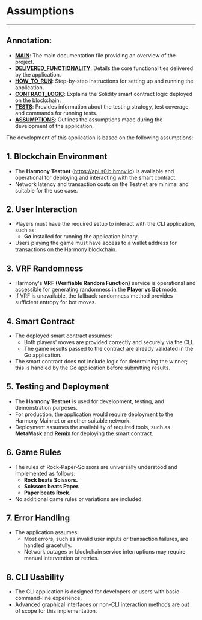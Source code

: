 # Assumptions

---
## Annotation:

- **[MAIN](../README.md)**: The main documentation file providing an overview of the project.
- **[DELIVERED_FUNCTIONALITY](./DELIVERED_FUNCTIONALITY.md)**: Details the core functionalities delivered by the application.
- **[HOW_TO_RUN](./HOW_TO_RUN.md)**: Step-by-step instructions for setting up and running the application.
- **[CONTRACT_LOGIC](./CONTRACT_LOGIC.md)**: Explains the Solidity smart contract logic deployed on the blockchain.
- **[TESTS](./TESTS.md)**: Provides information about the testing strategy, test coverage, and commands for running tests.
- **[ASSUMPTIONS](./ASSUMPTIONS.md)**: Outlines the assumptions made during the development of the application.



The development of this application is based on the following assumptions:

## 1. Blockchain Environment

- The **Harmony Testnet** (https://api.s0.b.hmny.io) is available and operational for deploying and interacting with the smart contract.
- Network latency and transaction costs on the Testnet are minimal and suitable for the use case.

## 2. User Interaction

- Players must have the required setup to interact with the CLI application, such as:
  - **Go** installed for running the application binary.
- Users playing the game must have access to a wallet address for transactions on the Harmony blockchain.

## 3. VRF Randomness

- Harmony's **VRF (Verifiable Random Function)** service is operational and accessible for generating randomness in the **Player vs Bot** mode.
- If VRF is unavailable, the fallback randomness method provides sufficient entropy for bot moves.

## 4. Smart Contract

- The deployed smart contract assumes:
  - Both players' moves are provided correctly and securely via the CLI.
  - The game results passed to the contract are already validated in the Go application.
- The smart contract does not include logic for determining the winner; this is handled by the Go application before submitting results.

## 5. Testing and Deployment

- The **Harmony Testnet** is used for development, testing, and demonstration purposes.
- For production, the application would require deployment to the Harmony Mainnet or another suitable network.
- Deployment assumes the availability of required tools, such as **MetaMask** and **Remix** for deploying the smart contract.

## 6. Game Rules

- The rules of Rock-Paper-Scissors are universally understood and implemented as follows:
  - **Rock beats Scissors.**
  - **Scissors beats Paper.**
  - **Paper beats Rock.**
- No additional game rules or variations are included.

## 7. Error Handling

- The application assumes:
  - Most errors, such as invalid user inputs or transaction failures, are handled gracefully.
  - Network outages or blockchain service interruptions may require manual intervention or retries.

## 8. CLI Usability

- The CLI application is designed for developers or users with basic command-line experience.
- Advanced graphical interfaces or non-CLI interaction methods are out of scope for this implementation.


